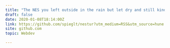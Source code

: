 ```yaml
---
title: "The NES you left outside in the rain but let dry and still kind of works"
draft: false
date: 2020-01-08T18:14:00Z
link: https://github.com/spieglt/nestur?utm_medium=RSS&utm_source=hune
site: github.com
topic: Webdev  

---
```

